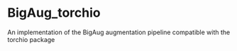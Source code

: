 # BigAug_torchio
An implementation of the BigAug augmentation pipeline compatible with the torchio package
